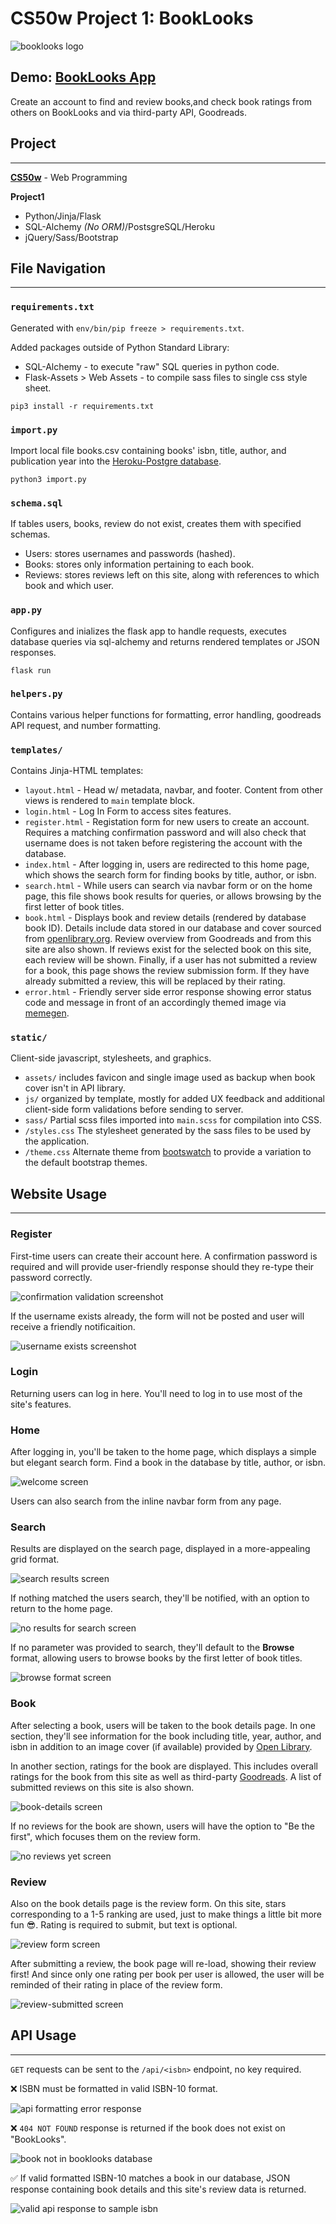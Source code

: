 # CS50w Project 1: BookLooks

![booklooks logo](.github/readme-entry.png)

## Demo: **[BookLooks App](https://booklooks.herokuapp.com)**

Create an account to find and review books,and check book ratings from others on BookLooks and via third-party API, Goodreads.

## **Project**

---

**[CS50w](https://courses.edx.org/courses/course-v1:HarvardX+CS50W+Web/course/)** - Web Programming

**Project1**

- Python/Jinja/Flask
- SQL-Alchemy _(No ORM)_/PostsgreSQL/Heroku
- jQuery/Sass/Bootstrap

## **File Navigation**

---

### `requirements.txt`

Generated with `env/bin/pip freeze > requirements.txt`.

Added packages outside of Python Standard Library:

- SQL-Alchemy - to execute "raw" SQL queries in python code.
- Flask-Assets > Web Assets - to compile sass files to single css style sheet.

```
pip3 install -r requirements.txt
```

### `import.py`

Import local file books.csv containing books' isbn, title, author, and publication year into the [Heroku-Postgre database](heroku.com/postgres).

```
python3 import.py
```

### `schema.sql`

If tables users, books, review do not exist, creates them with specified schemas.

- Users: stores usernames and passwords (hashed).
- Books: stores only information pertaining to each book.
- Reviews: stores reviews left on this site, along with references to which book and which user.

### `app.py`

Configures and inializes the flask app to handle requests, executes database queries via sql-alchemy and returns rendered templates or JSON responses.

```
flask run
```

### `helpers.py`

Contains various helper functions for formatting, error handling, goodreads API request, and number formatting.

### `templates/`

Contains Jinja-HTML templates:

- `layout.html` - Head w/ metadata, navbar, and footer. Content from other views is rendered to `main` template block.
- `login.html` - Log In Form to access sites features.
- `register.html` - Registation form for new users to create an account. Requires a matching confirmation password and will also check that username does is not taken before registering the account with the database.
- `index.html` - After logging in, users are redirected to this home page, which shows the search form for finding books by title, author, or isbn.
- `search.html` - While users can search via navbar form or on the home page, this file shows book results for queries, or allows browsing by the first letter of book titles.
- `book.html` - Displays book and review details (rendered by database book ID). Details include data stored in our database and cover sourced from [openlibrary.org](https://openlibrary.org/). Review overview from Goodreads and from this site are also shown. If reviews exist for the selected book on this site, each review will be shown. Finally, if a user has not submitted a review for a book, this page shows the review submission form. If they have already submitted a review, this will be replaced by their rating.
- `error.html` - Friendly server side error response showing error status code and message in front of an accordingly themed image via [memegen](https://github.com/jacebrowning/memegen).

### `static/`

Client-side javascript, stylesheets, and graphics.

- `assets/` includes favicon and single image used as backup when book cover isn't in API library.
- `js/` organized by template, mostly for added UX feedback and additional client-side form validations before sending to server.
- `sass/` Partial scss files imported into `main.scss` for compilation into CSS.
- `/styles.css` The stylesheet generated by the sass files to be used by the application.
- `/theme.css` Alternate theme from [bootswatch](https://bootswatch.com/) to provide a variation to the default bootstrap themes.

## Website Usage

---

### **Register**

First-time users can create their account here. A confirmation password is required and will provide user-friendly response should they re-type their password correctly.

![confirmation validation screenshot](.github/confirmation-validation.jpg?raw=true)

If the username exists already, the form will not be posted and user will receive a friendly notificaition.

![username exists screenshot](.github/username-taken.jpg?raw=true)

### **Login**

Returning users can log in here. You'll need to log in to use most of the site's features.

### **Home**

After logging in, you'll be taken to the home page, which displays a simple but elegant search form. Find a book in the database by title, author, or isbn.

![welcome screen](.github/home-page.jpg?raw=true)

Users can also search from the inline navbar form from any page.

### **Search**

Results are displayed on the search page, displayed in a more-appealing grid format.

![search results screen](.github/search-results.jpg?raw=true)

If nothing matched the users search, they'll be notified, with an option to return to the home page.

![no results for search screen](.github/no-search-match.jpg?raw=true)

If no parameter was provided to search, they'll default to the **Browse** format, allowing users to browse books by the first letter of book titles.

![browse format screen](.github/browse.jpg?raw=true)

### Book

After selecting a book, users will be taken to the book details page. In one section, they'll see information for the book including title, year, author, and isbn in addition to an image cover (if available) provided by [Open Library](https://www.openlibrary.org/).

In another section, ratings for the book are displayed. This includes overall ratings for the book from this site as well as third-party [Goodreads](https://www.goodreads.com). A list of submitted reviews on this site is also shown.

![book-details screen](.github/book-details.jpg?raw=true)

If no reviews for the book are shown, users will have the option to "Be the first", which focuses them on the review form.

![no reviews yet screen](.github/no-reviews-yet.jpg?raw=true)

### Review

Also on the book details page is the review form. On this site, stars corresponding to a 1-5 ranking are used, just to make things a little bit more fun 😎. Rating is required to submit, but text is optional.

![review form screen](.github/review-form.jpg?raw=true)

After submitting a review, the book page will re-load, showing their review first! And since only one rating per book per user is allowed, the user will be reminded of their rating in place of the review form.

![review-submitted screen](.github/review-submitted.jpg?raw=true)

## **API Usage**

---

`GET` requests can be sent to the `/api/<isbn>` endpoint, no key required.

❌ ISBN must be formatted in valid ISBN-10 format.

![api formatting error response](.github/api-invalid-request.jpg?raw=true)

❌ `404 NOT FOUND` response is returned if the book does not exist on "BookLooks".

![book not in booklooks database](.github/no-isbn-match.jpg?raw=true)

✅ If valid formatted ISBN-10 matches a book in our database, JSON response containing book details and this site's review data is returned.

![valid api response to sample isbn](.github/api-response.jpg?raw=true)
